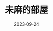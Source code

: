 ---
layout: movie-review
title: 未麻的部屋
description: >
   看得晕乎乎的，直到最后才有一点点🤏明白。是一部容易让人感到牛逼的电影。
category: 电影
img: assets/img/movie/2023/wei_ma_de_bu_wu.webp
star: 5
date: 2023-09-24
---